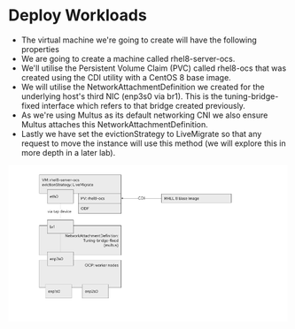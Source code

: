 # Deploy Workloads

- The virtual machine we're going to create will have the following properties
- We are going to create a machine called rhel8-server-ocs.
- We'll utilise the Persistent Volume Claim (PVC) called rhel8-ocs that was created using the CDI utility with a CentOS 8 base image.
- We will utilise the NetworkAttachmentDefinition we created for the underlying host's third NIC (enp3s0 via br1). This is the tuning-bridge-fixed interface which refers to that bridge created previously.
- As we're using Multus as its default networking CNI we also ensure Multus attaches this NetworkAttachmentDefinition.
- Lastly we have set the evictionStrategy to LiveMigrate so that any request to move the instance will use this method (we will explore this in more depth in a later lab).

![This is an image](images/1.png)
